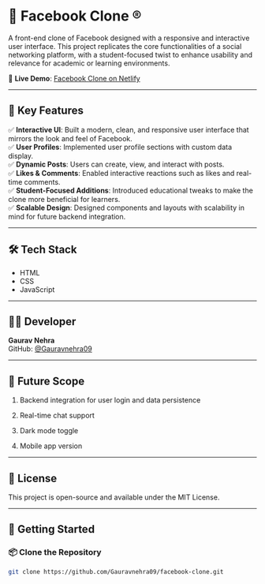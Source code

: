 # 📘 Facebook Clone ®

A front-end clone of Facebook designed with a responsive and interactive user interface. This project replicates the core functionalities of a social networking platform, with a student-focused twist to enhance usability and relevance for academic or learning environments.

🔗 **Live Demo**: [Facebook Clone on Netlify](https://gaurav-nehra-fb-clone.netlify.app/)

---

## 🚀 Key Features

✅ **Interactive UI**: Built a modern, clean, and responsive user interface that mirrors the look and feel of Facebook.  
✅ **User Profiles**: Implemented user profile sections with custom data display.  
✅ **Dynamic Posts**: Users can create, view, and interact with posts.  
✅ **Likes & Comments**: Enabled interactive reactions such as likes and real-time comments.  
✅ **Student-Focused Additions**: Introduced educational tweaks to make the clone more beneficial for learners.  
✅ **Scalable Design**: Designed components and layouts with scalability in mind for future backend integration.

---

## 🛠️ Tech Stack

- HTML  
- CSS  
- JavaScript  

---

## 🧑‍💻 Developer

**Gaurav Nehra**  
GitHub: [@Gauravnehra09](https://github.com/Gauravnehra09)

---

## 🔮 Future Scope
1) Backend integration for user login and data persistence

2) Real-time chat support

3) Dark mode toggle

4) Mobile app version

---

## 📄 License
This project is open-source and available under the MIT License.

---

## 📁 Getting Started

### 📦 Clone the Repository

```bash
git clone https://github.com/Gauravnehra09/facebook-clone.git
